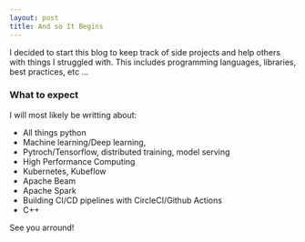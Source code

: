 ```yaml
---
layout: post
title: And so It Begins
---
```


I decided to start this blog to keep track of side projects and help others with things I struggled with. This includes programming languages, libraries, best practices, etc ...

### What to expect

I will most likely be writting about:
* All  things python
* Machine learning/Deep learning, 
* Pytroch/Tensorflow, distributed training, model serving
* High Performance Computing
* Kubernetes, Kubeflow
* Apache Beam
* Apache Spark
* Building CI/CD pipelines with CircleCI/Github Actions 
* C++

See you arround!

